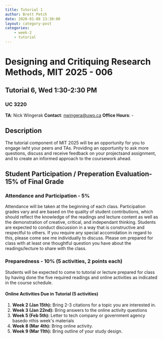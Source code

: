 ```yaml
---
title: Tutorial 1
author: Brett Petch
date: 2020-01-08 13:30:00
layout: category-post
categories: 
    - week-2
    - tutorial
---
```

# Designing and Critiquing Research Methods, MIT 2025 - 006
## Tutorial 6, Wed 1:30-2:30 PM
### UC 3220

**TA**: Nick Wingerak
**Contact**: nwingera@uwo.ca
**Office Hours**: -

## Description
The tutorial component of MIT 2025 will be an opportunity for you to engage iwht your peers and TAs. Providing an opportunity to ask more questions, discuss and receive feedback on your projectsand assignment, and to create an informed approach to the coursework ahead.

## Student Participation / Preperation Evaluation- 15% of Final Grade
### Attendance and Participation - 5%
Attendance will be taken at the beginning of each class. Participation grades vary and are based on the quality of student contributions, which should reflect the knowledge of the readings and lecture content as well as the demonstration of creative, critical, and independant thinking. Students are expected to conduct discussion in a way that is constructive and respectful to others. If you require any special accomidation in regard to this, please come see me individually to discuss. Please om prepared for class with at least one thoughtful question you have about the readings/lecture to share with the class.
### Preparedness - 10% (5 activities, 2 points each)
Students will be expected to come to tutorial or lecture prepared for class by having done the five required readings and online activities as indicated in the course schedule.
#### Online Activities Due in Tutorial (5 activities)
1. **Week 2 (Jan 15th):** Bring 2-3 citations for a topic you are interested in.
2. **Week 3 (Jan 22nd):** Bring answers to the online activity questions
3. **Week 5 (Feb 5th):** Letter to tech company or government agency basedo nthis week's materials
4. **Week 8 (Mar 4th):** Bring online activity.
5. **Week 9 (Mar 11th):** Bring outline of your study design.
